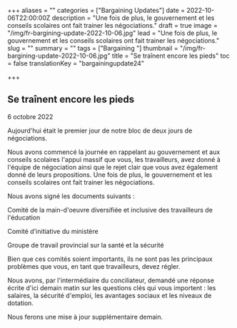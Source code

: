+++
aliases = ""
categories = ["Bargaining Updates"]
date = 2022-10-06T22:00:00Z
description = "Une fois de plus, le gouvernement et les conseils scolaires ont fait trainer les négociations."
draft = true
image = "/img/fr-bargining-update-2022-10-06.jpg"
lead = "Une fois de plus, le gouvernement et les conseils scolaires ont fait trainer les négociations."
slug = ""
summary = ""
tags = ["Bargaining "]
thumbnail = "/img/fr-bargining-update-2022-10-06.jpg"
title = "Se traînent encore les pieds"
toc = false
translationKey = "bargainingupdate24"

+++
## Se traînent encore les pieds

6 octobre 2022

Aujourd'hui était le premier jour de notre bloc de deux jours de négociations.

Nous avons commencé la journée en rappelant au gouvernement et aux conseils scolaires l'appui massif que vous, les travailleurs, avez donné à l'équipe de négociation ainsi que le rejet clair que vous avez également donné de leurs propositions. Une fois de plus, le gouvernement et les conseils scolaires ont fait trainer les négociations.

Nous avons signé les documents suivants :

Comité de la main-d'oeuvre diversifiée et inclusive des travailleurs de l'éducation

Comité d'initiative du ministère

Groupe de travail provincial sur la santé et la sécurité

Bien que ces comités soient importants, ils ne sont pas les principaux problèmes que vous, en tant que travailleurs, devez régler.

Nous avons, par l'intermédiaire du conciliateur, demandé une réponse écrite d'ici demain matin sur les questions clés qui vous importent : les salaires, la sécurité d'emploi, les avantages sociaux et les niveaux de dotation.

Nous ferons une mise à jour supplémentaire demain.
